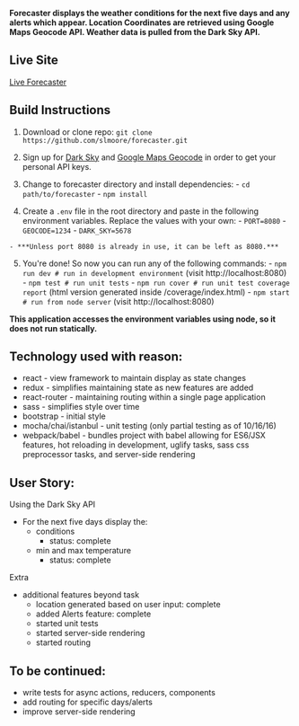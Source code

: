
**Forecaster displays the weather conditions for the next five days and any alerts which appear.  Location Coordinates are retrieved using Google Maps Geocode API.  Weather data is pulled from the Dark Sky API.**

## Live Site

[Live Forecaster](https://forecaster-darksky.herokuapp.com/)

## Build Instructions

  1. Download or clone repo: `git clone https://github.com/slmoore/forecaster.git`
  2. Sign up for [Dark Sky](https://developer.forecast.io/) and [Google Maps Geocode](https://developers.google.com/maps/documentation/geocoding/start) in order to get your personal API keys.
  3. Change to forecaster directory and install dependencies:
    - `cd path/to/forecaster`
    - `npm install`

  4. Create a `.env` file in the root directory and paste in the following environment variables. Replace the values with your own:
    - `PORT=8080`
    - `GEOCODE=1234`
    - `DARK_SKY=5678`

    - ***Unless port 8080 is already in use, it can be left as 8080.***
  5. You're done! So now you can run any of the following commands:
    - `npm run dev # run in development environment` (visit http://localhost:8080)
    - `npm test # run unit tests`
    - `npm run cover # run unit test coverage report` (html version generated inside /coverage/index.html)
    - `npm start # run from node server` (visit http://localhost:8080)

  **This application accesses the environment variables using node, so it does not run statically.**

## Technology used with reason:
  - react - view framework to maintain display as state changes
  - redux - simplifies maintaining state as new features are added
  - react-router - maintaining routing within a single page application
  - sass - simplifies style over time
  - bootstrap - initial style
  - mocha/chai/istanbul - unit testing (only partial testing as of 10/16/16)
  - webpack/babel - bundles project with babel allowing for ES6/JSX features, hot reloading in development, uglify tasks, sass css preprocessor tasks, and server-side rendering

## User Story:

Using the Dark Sky API
- For the next five days display the:
  - conditions
    - status: complete
  - min and max temperature
    - status: complete

Extra
  - additional features beyond task
    - location generated based on user input: complete
    - added Alerts feature: complete
    - started unit tests
    - started server-side rendering
    - started routing

## To be continued:
  - write tests for async actions, reducers, components
  - add routing for specific days/alerts
  - improve server-side rendering

